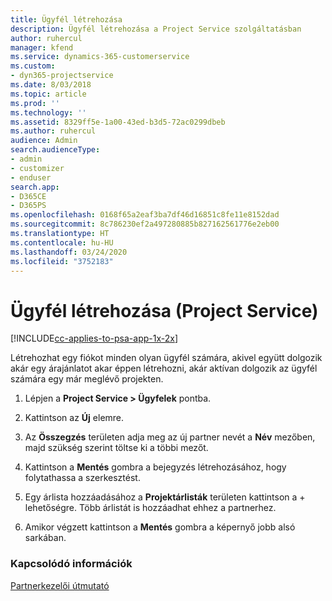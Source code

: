 ```yaml
---
title: Ügyfél létrehozása
description: Ügyfél létrehozása a Project Service szolgáltatásban
author: ruhercul
manager: kfend
ms.service: dynamics-365-customerservice
ms.custom:
- dyn365-projectservice
ms.date: 8/03/2018
ms.topic: article
ms.prod: ''
ms.technology: ''
ms.assetid: 8329ff5e-1a00-43ed-b3d5-72ac0299dbeb
ms.author: ruhercul
audience: Admin
search.audienceType:
- admin
- customizer
- enduser
search.app:
- D365CE
- D365PS
ms.openlocfilehash: 0168f65a2eaf3ba7df46d16851c8fe11e8152dad
ms.sourcegitcommit: 8c786230ef2a497280885b827162561776e2eb00
ms.translationtype: HT
ms.contentlocale: hu-HU
ms.lasthandoff: 03/24/2020
ms.locfileid: "3752183"
---
```

# <a name="create-a-customer-account-project-service"></a>Ügyfél létrehozása (Project Service)

[!INCLUDE[cc-applies-to-psa-app-1x-2x](../includes/cc-applies-to-psa-app-1x-2x.md)]

Létrehozhat egy fiókot minden olyan ügyfél számára, akivel együtt dolgozik akár egy árajánlatot akar éppen létrehozni, akár aktívan dolgozik az ügyfél számára egy már meglévő projekten.  
  
1.  Lépjen a **Project Service > Ügyfelek** pontba.  
  
2.  Kattintson az **Új** elemre.  
  
3.  Az **Összegzés** területen adja meg az új partner nevét a **Név** mezőben, majd szükség szerint töltse ki a többi mezőt.  
  
4.  Kattintson a **Mentés** gombra a bejegyzés létrehozásához, hogy folytathassa a szerkesztést.  
  
5.  Egy árlista hozzáadásához a **Projektárlisták** területen kattintson a + lehetőségre. Több árlistát is hozzáadhat ehhez a partnerhez.  
  
6.  Amikor végzett kattintson a **Mentés** gombra a képernyő jobb alsó sarkában.  
  
### <a name="see-also"></a>Kapcsolódó információk  
 [Partnerkezelői útmutató](../project-service/account-manager-guide.md)
